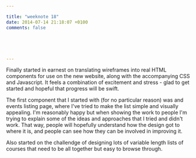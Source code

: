 ```yaml
---

title: "weeknote 18"
date: 2014-07-14 21:18:07 +0100
comments: false





---
```


Finally started in earnest on translating wireframes into real HTML components for use on the new website, along with the accompanying CSS and Javascript. It feels a combination of excitement and stress - glad to get started and hopeful that progress will be swift.

The first component that I started with (for no particular reason) was and events listing page, where I've tried to make the list simple and visually appealing. I'm reasonably happy but when showing the work to people I'm trying  to explain some of the ideas and approaches that I tried and didn't work. That way, people will hopefully understand how the design got to where it is, and people can see how they can be involved in improving it.

Also started on the challendge of designing lots of variable length lists of courses that need to be all together but easy to browse through.

